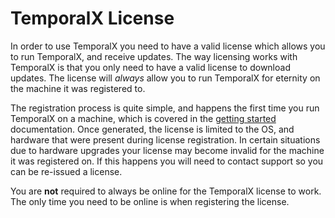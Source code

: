 # TemporalX License

In order to use TemporalX you need to have a valid license which allows you to run TemporalX, and receive updates. The way licensing works with TemporalX is that you only need to have a valid license to download updates. The license will *always* allow you to run TemporalX for eternity on the machine it was registered to. 

The registration process is quite simple, and happens the first time you run TemporalX on a machine, which is covered in the [getting started](GETTING_STARTED.md) documentation. Once generated, the license is limited to the OS, and hardware that were present during license registration. In certain situations due to hardware upgrades your license may become invalid for the machine it was registered on. If this happens you will need to contact support so you can be re-issued a license.

You are **not** required to always be online for the TemporalX license to work. The only time you need to be online is when registering the license.